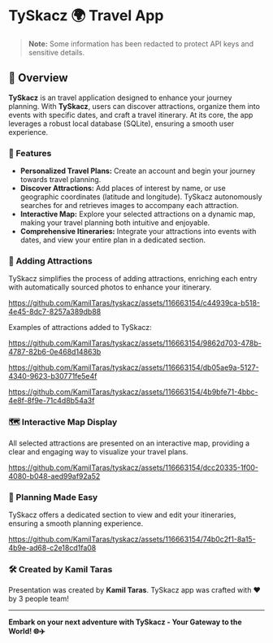 # TySkacz 🌍 Travel App

> **Note:** Some information has been redacted to protect API keys and sensitive details.

## 🚀 Overview
**TySkacz** is an travel application designed to enhance your journey planning. With **TySkacz**, users can discover attractions, organize them into events with specific dates, and craft a  travel itinerary. At its core, the app leverages a robust local database (SQLite), ensuring a smooth user experience.

### 🌟 Features
- **Personalized Travel Plans:** Create an account and begin your journey towards travel planning.
- **Discover Attractions:** Add places of interest by name, or use geographic coordinates (latitude and longitude). TySkacz autonomously searches for and retrieves images to accompany each attraction.
- **Interactive Map:** Explore your selected attractions on a dynamic map, making your travel planning both intuitive and enjoyable.
- **Comprehensive Itineraries:**  Integrate your attractions into events with dates, and view your entire plan in a dedicated section.

### 📸 Adding Attractions
TySkacz simplifies the process of adding attractions, enriching each entry with automatically sourced photos to enhance your itinerary.

https://github.com/KamilTaras/tyskacz/assets/116663154/c44939ca-b518-4e45-8dc7-8257a389db88

Examples of attractions added to TySkacz:

https://github.com/KamilTaras/tyskacz/assets/116663154/9862d703-478b-4787-82b6-0e468d14863b

https://github.com/KamilTaras/tyskacz/assets/116663154/db05ae9a-5127-4340-9623-b30771fe5e4f

https://github.com/KamilTaras/tyskacz/assets/116663154/4b9bfe71-4bbc-4e8f-8f9e-71c4d8b54a3f

### 🗺️ Interactive Map Display
All selected attractions are presented on an interactive map, providing a clear and engaging way to visualize your travel plans.

https://github.com/KamilTaras/tyskacz/assets/116663154/dcc20335-1f00-4080-b048-aed99af92a52

### 📅 Planning Made Easy
 TySkacz offers a dedicated section to view and edit your itineraries, ensuring a smooth planning experience.

https://github.com/KamilTaras/tyskacz/assets/116663154/74b0c2f1-8a15-4b9e-ad68-c2e18cd1fa08

### 🛠️ Created by Kamil Taras
Presentation was created by **Kamil Taras**.
TySkacz app was crafted with ❤️ by 3 people team! 

---

**Embark on your next adventure with TySkacz - Your Gateway to the World! 🌐✈️**
